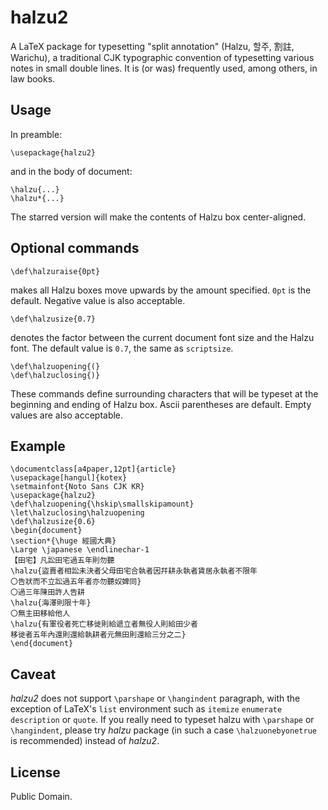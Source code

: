 
# halzu2

A LaTeX package for typesetting "split annotation" (Halzu, 할주, 割註, Warichu),
a traditional CJK typographic convention of typesetting various notes in small
double lines. It is (or was) frequently used, among others, in law books.

## Usage

In preamble:
```
\usepackage{halzu2}
```
and in the body of document:
```
\halzu{...}
\halzu*{...}
```
The starred version will make the contents of Halzu box center-aligned.

## Optional commands

```
\def\halzuraise{0pt}
```
makes all Halzu boxes move upwards by the amount specified.
`0pt` is the default. Negative value is also acceptable.

```
\def\halzusize{0.7}
```
denotes the factor between the current document font size and the Halzu font.
The default value is `0.7`, the same as `scriptsize`.

```
\def\halzuopening{(}
\def\halzuclosing{)}
```
These commands define surrounding characters that will be typeset at
the beginning and ending of Halzu box. Ascii parentheses are default.
Empty values are also acceptable.

## Example

```
\documentclass[a4paper,12pt]{article}
\usepackage[hangul]{kotex}
\setmainfont{Noto Sans CJK KR}
\usepackage{halzu2}
\def\halzuopening{\hskip\smallskipamount}
\let\halzuclosing\halzuopening
\def\halzusize{0.6}
\begin{document}
\section*{\huge 經國大典}
\Large \japanese \endlinechar-1
【田宅】凡訟田宅過五年則勿聽
\halzu{盜賣者相訟未決者父母田宅合執者因幷耕永執者賃居永執者不限年
〇告狀而不立訟過五年者亦勿聽奴婢同}
〇過三年陳田許人告耕
\halzu{海澤則限十年}
〇無主田移給他人
\halzu{有軍役者死亡移徙則給遞立者無役人則給田少者
移徙者五年內還則還給執耕者元無田則還給三分之二}
\end{document}
```

## Caveat

*halzu2* does not support `\parshape` or `\hangindent` paragraph,
with the exception of LaTeX's `list` environment
such as `itemize` `enumerate` `description` or `quote`.
If you really need to typeset halzu with `\parshape` or `\hangindent`,
please try *halzu* package (in such a case `\halzuonebyonetrue` is recommended)
instead of *halzu2*.

## License

Public Domain.

